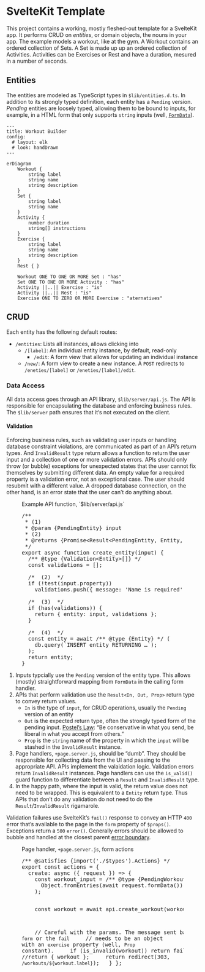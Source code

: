 # SvelteKit Template

This project contains a working, mostly fleshed-out template for a SvelteKit app. It performs <accronym title="Create, Read, Update, Delete">CRUD</acronym> on _entities_, or domain objects, the nouns in your app. The example models a workout, like at the gym. A Workout contains an ordered collection of Sets. A Set is made up up an ordered collection of Activities. Activities can be Exercises or Rest and have a duration, mesured in a number of seconds.

## Entities

The entities are modeled as TypeScript types in `$lib/entities.d.ts`. In addition to its strongly typed definition, each entity has a `Pending` version. _Pending_ entities are loosely typed, allowing them to be bound to inputs, for example, in a HTML form that only supports `string` inputs (well, [`FormData`](https://developer.mozilla.org/en-US/docs/Web/API/FormData)).

```mermaid
---
title: Workout Builder
config:
  # layout: elk
  # look: handDrawn
---

erDiagram
    Workout {
        string label
        string name
        string description
    }
    Set {
        string label
        string name
    }
    Activity {
        number duration
        string[] instructions
    }
    Exercise {
        string label
        string name
        string description
    }
    Rest { }

    Workout ONE TO ONE OR MORE Set : "has"
    Set ONE TO ONE OR MORE Activity : "has"
    Activity ||..|| Exercise : "is"
    Activity ||..|| Rest : "is"
    Exercise ONE TO ZERO OR MORE Exercise : "aternatives"
```

## CRUD

Each entity has the following default routes:

* `/entities`: Lists all instances, allows clicking into
    * `/[label]`: An individual entity instance, by default, read-only
        * `/edit`: A form view that allows for updating an individual instance
    * `/new/`: A form view to create a new instance. A `POST` redirects to `/eneties/[label]` or `/eneties/[label]/edit`.

### Data Access

All data access goes through an API library, `$lib/server/api.js`. The API is responsible for encapsulating the database and enforcing business rules. The `$lib/server` path ensures that it‘s not executed on the client. 

#### Validation

Enforcing business rules, such as validating user inputs or handling database constraint violations, are communicated as part of an API’s return types. And `InvalidResult` type return allows a function to return the user input and a collection of one or more validation errors. APIs should only throw (or bubble) exceptions for unexpected states that the user cannot fix themselves by submitting different data. An empty value for a required property is a validation error, not an exceptional case. The user should resubmit with a different value. A dropped database connection, on the other hand, is an error state that the user can’t do anything about. 

<figure>
    <figcaption>Example API function, `$lib/server/api.js`</figcaption>

<pre>
/**
 * (1)
 * @param {Pending<kbd>Entity</kbd>} input
 * (2)
 * @returns {Promise&lt;Result&lt;Pending<kbd>Entity</kbd>, <kbd>Entity</kbd>, '<kbd>entity</kbd>'>>}
 */
export async function create_<kbd>entity</kbd>(input) {
  /** @type {Validation&lt;<kbd>Entity</kbd>>[]} */
  const validations = [];

  /*  (2)  */
  if (!test(input.<kbd>property</kbd>)) 
    validations.push({ message: 'Name is required', for: '<kbd>property</kbd>' });

  /*  (3)  */
  if (has(validations)) {
    return { <kbd>entity</kbd>: input, validations };
  }

  /*  (4)  */
  const <kbd>entity</kbd> = await /** @type {<kbd>Entity</kbd>} */ (
    db.query(`INSERT <kbd>entity</kbd> RETURNING …`);
  );
  return <kbd>entity</kbd>;
}
</pre>
</figure>

1. Inputs typcially use the `Pending` version of the entity type. This allows (mostly) straightforward mapping from `FormData` in the calling form handler.
1. APIs that perform validation use the `Result<In, Out, Prop>` return type to convey return values. 
    * `In` is the type of `input`, for CRUD operations, usually the `Pending` version of an entity
    * `Out` is the expected return type, often the strongly typed form of the pending input. [Postel’s Law](https://en.wikipedia.org/wiki/Robustness_principle): “Be conservative in what you send, be liberal in what you accept from others.”
    * `Prop` is the `string` name of the property in which the `input` will be stashed in the `InvalidResult` instance.
1. Page handlers, `+page.server.js`, should be “dumb”. They should be responsible for collecting data from the UI and passing to the appropriate API. APIs implement the valaidation logic. Validation errors return `InvalidResult` instances. Page handlers can use the `is_valid()` guard function to differentiate between a `Result` and `InvalidResult` type.
1. In the happy path, where the input is valid, the return value does not need to be wrapped. This is equivalent to a <code><kbd>Entity</kbd></code> return type. Thus APIs that don’t do any validation do not need to do the `Result`/`InvalidResult` rigamarole.

Validation failures use SvelteKit’s `fail()` response to convey an HTTP `400` error that’s available to the page in the `form` property of `$props()`. Exceptions return a `500` `error()`. Generally errors should be allowed to bubble and handled at the closest parent [error boundary](https://joyofcode.xyz/catch-errors-during-rendering-with-svelte-error-boundaries).

<figure>
    <figcaption>Page handler, <code>+page.server.js</code>, form actions</figcaption>
    <pre>
/** @satisfies {import('./$types').Actions} */
export const actions = {
  create: async ({ request }) => {
    const workout_input = /** @type {PendingWorkout} */ (
      Object.fromEntries(await request.formData())
    );

    const workout = await api.create_workout(workout_input);

    // Careful with the params. The message sent back in the `form` or the `fail`
    // needs to be an object with an `exercise` property (well, `Prop` constant).
    if (is_invalid(workout)) return fail(400, workout);
    //return { workout };
    return redirect(303, `/workouts/${workout.label}`);
  }
};
    </pre>
</figure>
